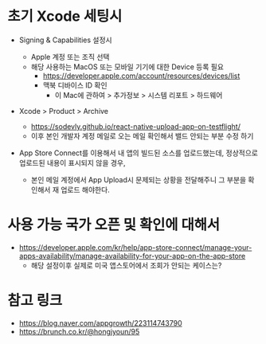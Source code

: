# 초기 Xcode 세팅시 

- Signing & Capabilities 설정시 
  - Apple 계정 또는 조직 선택 
  - 해당 사용하는 MacOS 또는 모바일 기기에 대한 Device 등록 필요 
    - https://developer.apple.com/account/resources/devices/list
    - 맥북 디바이스 ID 확인 
      - 이 Mac에 관하여 > 추가정보 > 시스템 리포트 > 하드웨어 

- Xcode > Product > Archive 
  - https://sodevly.github.io/react-native-upload-app-on-testflight/
  - 이후 본인 개발자 계정 메일로 오는 메일 확인해서 밸드 안되는 부분 수정 하기 

- App Store Connect를 이용해서 내 앱의 빌드된 소스를 업로드했는데, 정상적으로 업로드된 내용이 표시되지 않을 경우, 
  - 본인 메일 계정에서 App Upload시 문제되는 상황을 전달해주니 그 부분을 확인해서 재 업로드 해야한다.

# 사용 가능 국가 오픈 및 확인에 대해서 

- https://developer.apple.com/kr/help/app-store-connect/manage-your-apps-availability/manage-availability-for-your-app-on-the-app-store
  - 해당 설정이후 실제로 미국 앱스토어에서 조회가 안되는 케이스는? 


# 참고 링크 

- https://blog.naver.com/appgrowth/223114743790 
- https://brunch.co.kr/@hongjyoun/95